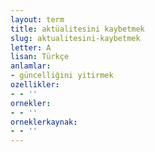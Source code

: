 ```yaml
---
layout: term
title: aktüalitesini kaybetmek
slug: aktualitesini-kaybetmek
letter: A
lisan: Türkçe
anlamlar:
- güncelliğini yitirmek
ozellikler:
- - ''
ornekler:
- - ''
orneklerkaynak:
- - ''
---
```

